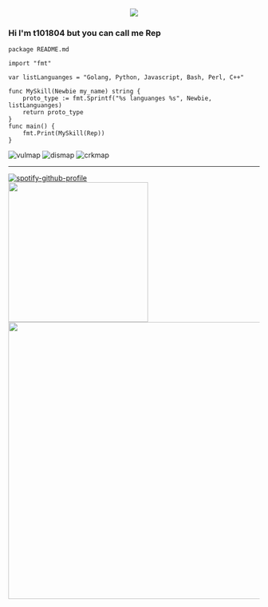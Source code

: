 <h1 align="center">
<a href="https://git.io/typing-svg">
<img src="https://readme-typing-svg.herokuapp.com?font=ubuntu&color=%23B335F7&size=22&vCenter=true&height=40&lines=Welcome+to+my+home+page+%F0%9F%91%8B;I+guess+you+are+a+hacker+%F0%9F%A4%94;Nice+to+meet+you+%F0%9F%98%9D;Hope+there+is+something+you+need+%F0%9F%8E%81">
</a>
</h1>  

### Hi I'm t101804 but you can call me Rep 
```golang
package README.md

import "fmt"

var listLanguanges = "Golang, Python, Javascript, Bash, Perl, C++"

func MySkill(Newbie my_name) string {
	proto_type := fmt.Sprintf("%s languanges %s", Newbie, listLanguanges)
	return proto_type
}
func main() {
	fmt.Print(MySkill(Rep))
}
```
![vulmap](https://img.shields.io/badge/-t101804/vulmap-3A77A9?style=flat-square&logo=python&logoColor=white&labelColor=6495ED)
![dismap](https://img.shields.io/badge/-t101804t101804/dismap-00BFFF?style=flat-square&logo=go&logoColor=white&labelColor=87CEFA) 
![crkmap](https://img.shields.io/badge/-t101804/crkmap-00CED1?style=flat-square&logo=go&logoColor=white&labelColor=40E0D0) 
***
[![spotify-github-profile](https://spotify-github-profile.vercel.app/api/view?uid=xact6527cgeo75wmlcumeuvb9&cover_image=true&theme=default&show_offline=false&background_color=121212&bar_color=ff8040&bar_color_cover=false)](https://spotify-github-profile.vercel.app/api/view?uid=xact6527cgeo75wmlcumeuvb9&redirect=true)
<br>
<img align='left' src='https://github-profile-summary-cards.vercel.app/api/cards/most-commit-language?username=t101804&theme=nord_dark' width='280px'>
<img align='center' src='http://github-profile-summary-cards.vercel.app/api/cards/profile-details?username=t101804&theme=nord_dark' width='555px'> 
